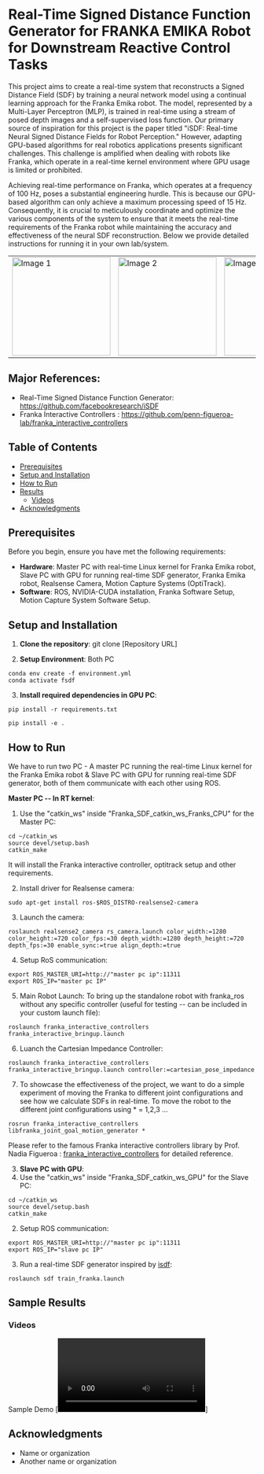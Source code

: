 # Real-Time Signed Distance Function Generator for FRANKA EMIKA Robot for Downstream Reactive Control Tasks
This project aims to create a real-time system that reconstructs a Signed Distance Field (SDF) by training a neural network model using a continual learning approach for the Franka Emika robot. The model, represented by a Multi-Layer Perceptron (MLP), is trained in real-time using a stream of posed depth images and a self-supervised loss function. Our primary source of inspiration for this project is the paper titled "iSDF: Real-time Neural Signed Distance Fields for Robot Perception." However, adapting GPU-based algorithms for real robotics applications presents significant challenges. This challenge is amplified when dealing with robots like Franka, which operate in a real-time kernel environment where GPU usage is limited or prohibited.

Achieving real-time performance on Franka, which operates at a frequency of 100 Hz, poses a substantial engineering hurdle. This is because our GPU-based algorithm can only achieve a maximum processing speed of 15 Hz. Consequently, it is crucial to meticulously coordinate and optimize the various components of the system to ensure that it meets the real-time requirements of the Franka robot while maintaining the accuracy and effectiveness of the neural SDF reconstruction. Below we provide detailed instructions for running it in your own lab/system.
<table>
  <tr>
    <td>
      <img src="image/image1.jpg" width="200" alt="Image 1">
    </td>
    <td>
      <img src="image/image2.webp" width="200" alt="Image 2">
    </td>
    <td>
      <img src="image/image3.png" width="200" alt="Image 3">
    </td>
  </tr>
</table>

## Major References:
- Real-Time Signed Distance Function Generator: https://github.com/facebookresearch/iSDF
- Franka Interactive Controllers : https://github.com/penn-figueroa-lab/franka_interactive_controllers

## Table of Contents

- [Prerequisites](#prerequisites)
- [Setup and Installation](#setup-and-installation)
- [How to Run](#how-to-run)
- [Results](#results)
  - [Videos](#videos)
- [Acknowledgments](#acknowledgments)

## Prerequisites

Before you begin, ensure you have met the following requirements:
- **Hardware**: Master PC with real-time Linux kernel for Franka Emika robot, Slave PC with GPU for running real-time SDF generator, Franka Emika robot, Realsense Camera, Motion Capture Systems (OptiTrack).
- **Software**: ROS, NVIDIA-CUDA installation, Franka Software Setup, Motion Capture System Software Setup.
## Setup and Installation

1. **Clone the repository**:
git clone [Repository URL]

2. **Setup Environment**:
Both PC
```
conda env create -f environment.yml
conda activate fsdf
```

3. **Install required dependencies in GPU PC**:
```
pip install -r requirements.txt
```
```
pip install -e .
```
## How to Run

We have to run two PC - A master PC running the real-time Linux kernel for the Franka Emika robot & Slave PC with GPU for running real-time SDF generator, both of them communicate with each other using ROS.

**Master PC -- In RT kernel**:

1. Use the "catkin_ws" inside "Franka_SDF_catkin_ws_Franks_CPU" for the Master PC:
``` 
cd ~/catkin_ws
source devel/setup.bash
catkin_make
```
It will install the Franka interactive controller, optitrack setup and other requirements.

2. Install driver for Realsense camera:
```
sudo apt-get install ros-$ROS_DISTRO-realsense2-camera
```
3. Launch the camera:
```
roslaunch realsense2_camera rs_camera.launch color_width:=1280 color_height:=720 color_fps:=30 depth_width:=1280 depth_height:=720 depth_fps:=30 enable_sync:=true align_depth:=true
```
4. Setup RoS communication:
```
export ROS_MASTER_URI=http://"master pc ip":11311
export ROS_IP="master pc IP"
```
5. Main Robot Launch:
To bring up the standalone robot with franka_ros without any specific controller (useful for testing -- can be included in your custom launch file):
```
roslaunch franka_interactive_controllers franka_interactive_bringup.launch
```
6. Luanch the Cartesian Impedance Controller:
```
roslaunch franka_interactive_controllers franka_interactive_bringup.launch controller:=cartesian_pose_impedance
```

7. To showcase the effectiveness of the project, we want to do a simple experiment of moving the Franka to different joint configurations and see how we calculate SDFs in real-time. To move the robot to the different joint configurations using * = 1,2,3 ... 
```
rosrun franka_interactive_controllers libfranka_joint_goal_motion_generator *
```

Please refer to the famous Franka interactive controllers library by Prof. Nadia Figueroa : [franka_interactive_controllers](https://github.com/nbfigueroa/franka_interactive_controllers/tree/main#cartesian-impedance-controller-with-pose-command) for detailed reference.



3. **Slave PC with GPU**:
1. Use the "catkin_ws" inside "Franka_SDF_catkin_ws_GPU" for the Slave PC:
``` 
cd ~/catkin_ws
source devel/setup.bash
catkin_make
```
2. Setup ROS communication:
```
export ROS_MASTER_URI=http://"master pc ip":11311
export ROS_IP="slave pc IP"
```

3. Run a real-time SDF generator inspired by [isdf](https://github.com/facebookresearch/iSDF/tree/main):
```
roslaunch sdf train_franka.launch
```
## Sample Results

### Videos

Sample Demo
[![Video](https://github.com/satyajeetburla/Franka_Real-Time_SDF/blob/main/%231.mkv)]



## Acknowledgments

- Name or organization
- Another name or organization

